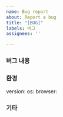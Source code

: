 ```yaml
---
name: Bug report
about: Report a bug
title: "[BUG]"
labels: 버그
assignees: ''

---
```


### **버그 내용**

<!-- 발생한 버그를 자세히 설명해주세요. -->
<!-- 특수한 조건이 있는 경우 이미지나 영상이 있다면 더욱 빨리 해결 될 수 있어요. -->

### **환경**

version: 
os: 
browser: 

<!--사용 중인 환경을 작성해주세요. -->

### **기타**

<!--혹시 생각하신 해결 방법이나 대안책 같은게 있으시다면 공유해주세요. -->
<!--참고에 큰 도움이 됩니다! -->
<!--없으시다면 해당 항목은 삭제해주세요. -->
